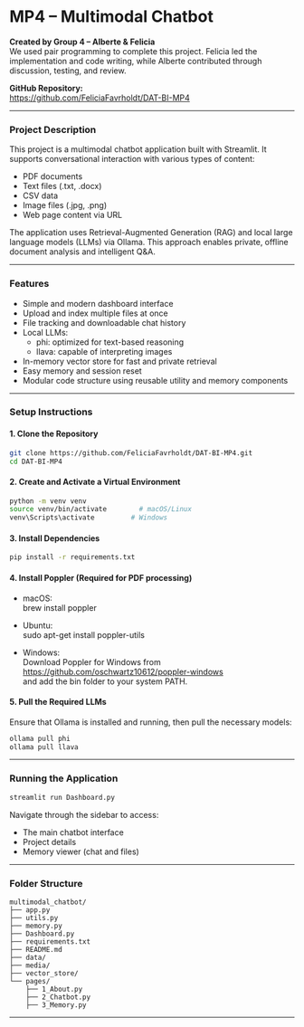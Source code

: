 # MP4 – Multimodal Chatbot

**Created by Group 4 – Alberte & Felicia**  
We used pair programming to complete this project. Felicia led the implementation and code writing, while Alberte contributed through discussion, testing, and review.

**GitHub Repository:**  
https://github.com/FeliciaFavrholdt/DAT-BI-MP4

---

### Project Description

This project is a multimodal chatbot application built with Streamlit. It supports conversational interaction with various types of content:

- PDF documents  
- Text files (.txt, .docx)  
- CSV data  
- Image files (.jpg, .png)  
- Web page content via URL

The application uses Retrieval-Augmented Generation (RAG) and local large language models (LLMs) via Ollama. This approach enables private, offline document analysis and intelligent Q&A.

---

### Features

- Simple and modern dashboard interface  
- Upload and index multiple files at once  
- File tracking and downloadable chat history  
- Local LLMs:  
  - phi: optimized for text-based reasoning  
  - llava: capable of interpreting images  
- In-memory vector store for fast and private retrieval  
- Easy memory and session reset  
- Modular code structure using reusable utility and memory components  

---

### Setup Instructions

#### 1. Clone the Repository

```bash
git clone https://github.com/FeliciaFavrholdt/DAT-BI-MP4.git
cd DAT-BI-MP4
```

#### 2. Create and Activate a Virtual Environment

```bash
python -m venv venv
source venv/bin/activate        # macOS/Linux
venv\Scripts\activate         # Windows
```

#### 3. Install Dependencies

```bash
pip install -r requirements.txt
```

#### 4. Install Poppler (Required for PDF processing)

- macOS:  
  brew install poppler

- Ubuntu:  
  sudo apt-get install poppler-utils

- Windows:  
  Download Poppler for Windows from  
  https://github.com/oschwartz10612/poppler-windows  
  and add the bin folder to your system PATH.

#### 5. Pull the Required LLMs

Ensure that Ollama is installed and running, then pull the necessary models:

```bash
ollama pull phi
ollama pull llava
```

---

### Running the Application

```bash
streamlit run Dashboard.py
```

Navigate through the sidebar to access:
- The main chatbot interface  
- Project details  
- Memory viewer (chat and files)

---

### Folder Structure

```
multimodal_chatbot/
├── app.py
├── utils.py
├── memory.py
├── Dashboard.py
├── requirements.txt
├── README.md
├── data/
├── media/
├── vector_store/
└── pages/
    ├── 1_About.py
    ├── 2_Chatbot.py
    ├── 3_Memory.py
```

---
